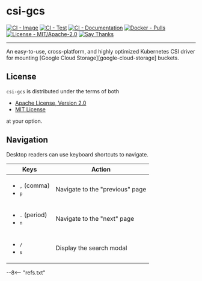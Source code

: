 # csi-gcs

[![CI - Image](https://github.com/ofek/csi-gcs/workflows/Image/badge.svg)](https://github.com/ofek/csi-gcs/actions?query=workflow%3AImage)
[![CI - Test](https://github.com/ofek/csi-gcs/workflows/Test/badge.svg)](https://github.com/ofek/csi-gcs/actions?query=workflow%3ATest)
[![CI - Documentation](https://github.com/ofek/csi-gcs/workflows/Documentation/badge.svg)](https://github.com/ofek/csi-gcs/actions?query=workflow%3ADocumentation)
[![Docker - Pulls](https://img.shields.io/docker/pulls/ofekmeister/csi-gcs.svg)](https://hub.docker.com/r/ofekmeister/csi-gcs)
[![License - MIT/Apache-2.0](https://img.shields.io/badge/license-MIT%2FApache--2.0-9400d3.svg)](https://choosealicense.com/licenses)
[![Say Thanks](https://img.shields.io/badge/say-thanks-ff69b4.svg)](https://saythanks.io/to/ofekmeister%40gmail.com)

-----

An easy-to-use, cross-platform, and highly optimized Kubernetes CSI driver for mounting [Google Cloud Storage][google-cloud-storage] buckets.

## License

`csi-gcs` is distributed under the terms of both

- [Apache License, Version 2.0](https://choosealicense.com/licenses/apache-2.0)
- [MIT License](https://choosealicense.com/licenses/mit)

at your option.

## Navigation

Desktop readers can use keyboard shortcuts to navigate.

| Keys | Action |
| --- | --- |
| <ul><li><kbd>,</kbd> (comma)</li><li><kbd>p</kbd></li></ul> | Navigate to the "previous" page |
| <ul><li><kbd>.</kbd> (period)</li><li><kbd>n</kbd></li></ul> | Navigate to the "next" page |
| <ul><li><kbd>/</kbd></li><li><kbd>s</kbd></li></ul> | Display the search modal |

--8<-- "refs.txt"
